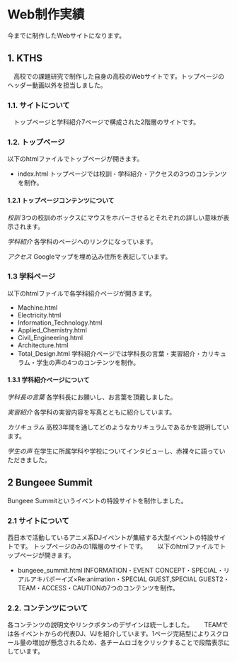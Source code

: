 Web制作実績
====
今までに制作したWebサイトになります。


## 1. KTHS
　高校での課題研究で制作した自身の高校のWebサイトです。トップページのヘッダー動画以外を担当しました。　　

### 1.1. サイトについて
　トップページと学科紹介7ページで構成された2階層のサイトです。
 
### 1.2. トップページ
以下のhtmlファイルでトップページが開きます。
* index.html
トップページでは校訓・学科紹介・アクセスの3つのコンテンツを制作。

#### 1.2.1 トップページコンテンツについて
*校訓*
3つの校訓のボックスにマウスをホバーさせるとそれぞれの詳しい意味が表示されます。

*学科紹介*
各学科のページへのリンクになっています。

*アクセス*
Googleマップを埋め込み住所を表記しています。

### 1.3 学科ページ
以下のhtmlファイルで各学科紹介ページが開きます。
* Machine.html
* Electricity.html
* Information_Technology.html
* Applied_Chemistry.html
* Civil_Engineering.html
* Architecture.html
* Total_Design.html
学科紹介ページでは学科長の言葉・実習紹介・カリキュラム・学生の声の4つのコンテンツを制作。

#### 1.3.1 学科紹介ページについて
*学科長の言葉*
各学科長にお願いし、お言葉を頂戴しました。

*実習紹介*
各学科の実習内容を写真とともに紹介しています。

*カリキュラム*
高校3年間を通してどのようなカリキュラムであるかを説明しています。

*学生の声*
在学生に所属学科や学校についてインタビューし、赤裸々に語っていただきました。

## 2 Bungeee Summit
Bungeee Summitというイベントの特設サイトを制作しました。


### 2.1 サイトについて
西日本で活動しているアニメ系DJイベントが集結する大型イベントの特設サイトです。
トップページのみの1階層のサイトです。　　
以下のhtmlファイルでトップページが開きます。
* bungeee_summit.html
INFORMATION・EVENT CONCEPT・SPECIAL・リアルアキバボーイズ×Re:animation・SPECIAL GUEST,SPECIAL GUEST2・TEAM・ACCESS・CAUTIONの7つのコンテンツを制作。

### 2.2. コンテンツについて
各コンテンツの説明文やリンクボタンのデザインは統一しました。　　
TEAMでは各イベントからの代表DJ、VJを紹介しています。1ページ完結型によりスクロール量の増加が懸念されるため、各チームロゴをクリックすることで段階表示にしています。


 
　
